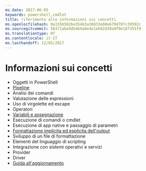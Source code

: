 ```yaml
---
ms.date: 2017-06-05
keywords: powershell,cmdlet
title: riferimento alle informazioni sui concetti
ms.openlocfilehash: 0a155b502be35463a30833e08e679d707c39592c
ms.sourcegitcommit: 58371abe9db4b9a0e4e1eb82d39a9f9e187355f9
ms.translationtype: HT
ms.contentlocale: it-IT
ms.lasthandoff: 12/05/2017
---
```

# <a name="understanding-concepts"></a>Informazioni sui concetti

*  Oggetti in PowerShell  
*  [Pipeline](./fundamental/understanding-the-windows-powershell-pipeline.md)
*  Analisi dei comandi
*  Valutazione delle espressioni
*  Uso di virgolette ed escape
*  Operatori
*  [Variabili e assegnazione](./fundamental/using-variables-to-store-objects.md)
*  Esecuzione di comandi o cmdlet
*  Esecuzione di app native e passaggio di parametri
*  [Formattazione implicita ed esplicita dell'output](./cookbooks/using-format-commands-to-change-output-view.md)
*  Sviluppo di un file di formattazione
*  Elementi del linguaggio di scripting
*  Integrazione con sistemi operativi e servizi
*  Provider
*  Driver
*  [Guida all'aggiornamento](/powershell/module/Microsoft.PowerShell.Core/Update-Help)

